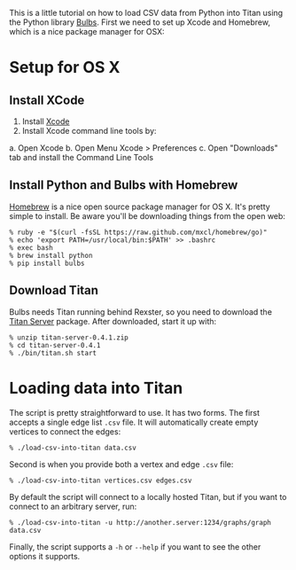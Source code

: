 This is a little tutorial on how to load CSV data from Python into Titan using the Python library [Bulbs](http://bulbflow.com/). First we need to set up Xcode and Homebrew, which is a nice package manager for OSX:

Setup for OS X
==============

Install XCode
-------------

1. Install [Xcode](https://developer.apple.com/xcode)
2. Install Xcode command line tools by:

a. Open Xcode
b. Open Menu Xcode > Preferences
c. Open "Downloads" tab and install the Command Line Tools

Install Python and Bulbs with Homebrew
--------------------------------------

[Homebrew](http://brew.sh) is a nice open source package manager for OS X. It's pretty simple to install. Be aware you'll be downloading things from the open web:

```
% ruby -e "$(curl -fsSL https://raw.github.com/mxcl/homebrew/go)"
% echo 'export PATH=/usr/local/bin:$PATH' >> .bashrc
% exec bash
% brew install python
% pip install bulbs
```

Download Titan
--------------

Bulbs needs Titan running behind Rexster, so you need to download the [Titan Server](https://github.com/thinkaurelius/titan/wiki/Downloads) package. After downloaded, start it up with:

```
% unzip titan-server-0.4.1.zip
% cd titan-server-0.4.1
% ./bin/titan.sh start
```

Loading data into Titan
=======================

The script is pretty straightforward to use. It has two forms. The first accepts a single edge list `.csv` file. It will automatically create empty vertices to connect the edges: 

```
% ./load-csv-into-titan data.csv
```

Second is when you provide both a vertex and edge `.csv` file:

```
% ./load-csv-into-titan vertices.csv edges.csv
```

By default the script will connect to a locally hosted Titan, but if you want to connect to an arbitrary server, run:


```
% ./load-csv-into-titan -u http://another.server:1234/graphs/graph data.csv
```

Finally, the script supports a `-h` or `--help` if you want to see the other options it supports.
